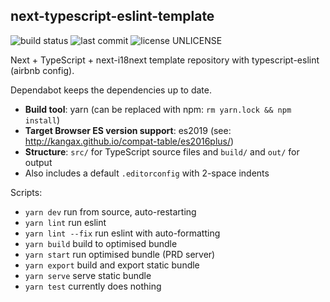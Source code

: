 ## next-typescript-eslint-template

![build status](https://github.com/nihalgonsalves/next-typescript-eslint-template/workflows/build/badge.svg)
![last commit](https://img.shields.io/github/last-commit/nihalgonsalves/next-typescript-eslint-template)
![license UNLICENSE](https://img.shields.io/github/license/nihalgonsalves/next-typescript-eslint-template?color=brightgreen)

Next + TypeScript + next-i18next template repository with typescript-eslint (airbnb config).

Dependabot keeps the dependencies up to date.

- **Build tool**: yarn (can be replaced with npm: `rm yarn.lock && npm install`)
- **Target Browser ES version support**: es2019 (see: http://kangax.github.io/compat-table/es2016plus/)
- **Structure**: `src/` for TypeScript source files and `build/` and `out/` for output
- Also includes a default `.editorconfig` with 2-space indents

Scripts:

- `yarn dev` run from source, auto-restarting
- `yarn lint` run eslint
- `yarn lint --fix` run eslint with auto-formatting
- `yarn build` build to optimised bundle
- `yarn start` run optimised bundle (PRD server)
- `yarn export` build and export static bundle
- `yarn serve` serve static bundle
- `yarn test` currently does nothing
